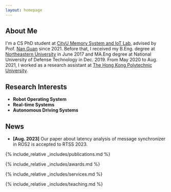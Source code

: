 ```yaml
---
layout: homepage
---
```


## About Me

I'm a CS PhD student at <a href="https://mlab.hk/" target="_blank"> CityU Memory System and IoT Lab</a>, advised by Prof. <a href="https://www.cs.cityu.edu.hk/~nanguan/" target="_blank"> Nan Guan</a> since 2021. Before that, I received my B.Eng. degree at <a href="http://english.neu.edu.cn/" target="_blank"> Northeastern University</a> in June 2017 and MA.Eng degree at National University of Defense Technology in Dec. 2019. From May 2020 to Aug. 2021, I worked as a research assistant at <a href="https://www.polyu.edu.hk/en/" target="_blank">The Hong Kong Polytechnic University</a>.

## Research Interests

- **Robot Operating System**
- **Real-time Systems**
- **Autonomous Driving Systems**

## News

- **[Aug. 2023]** Our paper about latency analysis of message synchronizer in ROS2 is accepted to RTSS 2023.

{% include_relative _includes/publications.md %}

{% include_relative _includes/awards.md %}

{% include_relative _includes/services.md %}

{% include_relative _includes/teaching.md %}